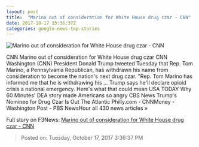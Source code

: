 ```yaml
---
layout: post
title:  "Marino out of consideration for White House drug czar - CNN"
date: 2017-10-17 15:36:37Z
categories: google-news-top-stories
---
```


![Marino out of consideration for White House drug czar - CNN](http://cdn.cnn.com/cnnnext/dam/assets/170902133822-rep-tom-marino-super-tease.jpg)

CNN Marino out of consideration for White House drug czar CNN Washington (CNN) President Donald Trump tweeted Tuesday that Rep. Tom Marino, a Pennsylvania Republican, has withdrawn his name from consideration to become the nation's next drug czar. "Rep. Tom Marino has informed me that he is withdrawing his ... Trump says he'll declare opioid crisis a national emergency. Here's what that could mean USA TODAY Why 60 Minutes' DEA story made Americans so angry CBS News Trump's Nominee for Drug Czar Is Out The Atlantic Philly.com - CNNMoney - Washington Post - PBS NewsHour all 430 news articles »


Full story on F3News: [Marino out of consideration for White House drug czar - CNN](http://www.f3nws.com/n/PaDR4)

> Posted on: Tuesday, October 17, 2017 3:36:37 PM
